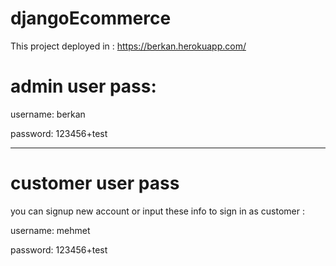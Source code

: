 # djangoEcommerce

This project deployed in :
https://berkan.herokuapp.com/

# admin user pass:
username: berkan

password: 123456+test
___________________________________________________________________________________________________
# customer user pass
you can signup new account or input these info to sign in as customer :

username: mehmet

password: 123456+test

